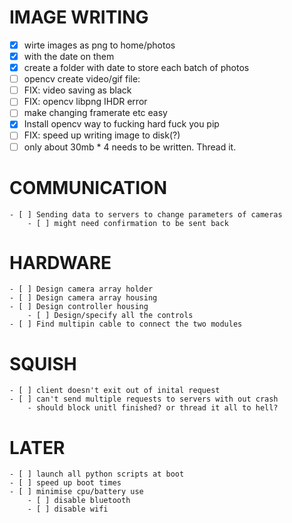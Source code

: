 
# IMAGE WRITING
- [x] wirte images as png to home/photos
 - [x] with the date on them
 - [x] create a folder with date to store each batch of photos
- [ ] opencv create video/gif file:
 - [ ] FIX: video saving as black 
 - [ ] FIX: opencv libpng IHDR error
 - [ ] make changing framerate etc easy
- [x] Install opencv way to fucking hard fuck you pip
 - [ ] FIX: speed up writing image to disk(?)
 - [ ] only about 30mb * 4 needs to be written. Thread it. 

# COMMUNICATION 
    - [ ] Sending data to servers to change parameters of cameras 
        - [ ] might need confirmation to be sent back

# HARDWARE
    - [ ] Design camera array holder
    - [ ] Design camera array housing
    - [ ] Design controller housing
        - [ ] Design/specify all the controls
    - [ ] Find multipin cable to connect the two modules

# SQUISH
    - [ ] client doesn't exit out of inital request
    - [ ] can't send multiple requests to servers with out crash 
        - should block unitl finished? or thread it all to hell?

# LATER
    - [ ] launch all python scripts at boot
    - [ ] speed up boot times
    - [ ] minimise cpu/battery use
        - [ ] disable bluetooth
        - [ ] disable wifi

